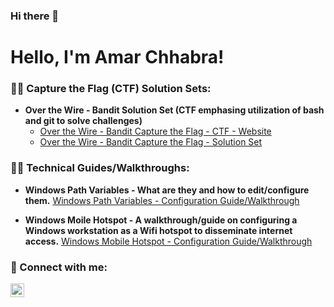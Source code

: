 ### Hi there 👋
<h1>Hello, I'm Amar Chhabra!</h1>

### 👨‍💻 Capture the Flag (CTF) Solution Sets:
- <b>Over the Wire - Bandit Solution Set (CTF emphasing utilization of bash and git to solve challenges)</b>
  - [Over the Wire - Bandit Capture the Flag - CTF - Website](https://overthewire.org/wargames/bandit/)
  - [Over the Wire - Bandit Capture the Flag - Solution Set](https://github.com/achhabra77/OTW_Bandit_Solution_Set)

### 👨‍💻 Technical Guides/Walkthroughs:
- <b>Windows Path Variables - What are they and how to edit/configure them.</b>  [Windows Path Variables - Configuration Guide/Walkthrough](https://github.com/achhabra77/Windows_Path_Variable)


- <b>Windows Moile Hotspot - A walkthrough/guide on configuring a Windows workstation as a Wifi hotspot to disseminate internet access.</b>  [Windows Mobile Hotspot - Configuration Guide/Walkthrough](https://github.com/achhabra77/Windows_Mobile_Hotspot/blob/main/Windows%20Mobile%20Hotspot.pdf)


### 🤳 Connect with me:

[<img align="left" alt="codeSTACKr | LinkedIn" width="22px" src="https://cdn.jsdelivr.net/npm/simple-icons@v3/icons/linkedin.svg" />][linkedin]

[twitter]: https://twitter.com/________
[youtube]: https://www.youtube.com/c/________
[instagram]: https://www.instagram.com/________
[linkedin]: https://linkedin.com/in/amar-chhabra-9942b83/

<!--
**achhabra77/achhabra77** is a ✨ _special_ ✨ repository because its `README.md` (this file) appears on your GitHub profile.
